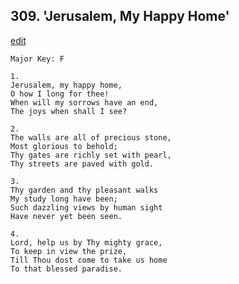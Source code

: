 
## 309.  'Jerusalem, My Happy Home'
[edit](https://docs.google.com/document/d/1ITmskJznHcChhLeQ9Vd4zYeJPrulHJHD/edit?mode=html)



    Major Key: F

    1.
    Jerusalem, my happy home,
    O how I long for thee!
    When will my sorrows have an end,
    The joys when shall I see?

    2.
    The walls are all of precious stone,
    Most glorious to behold;
    Thy gates are richly set with pearl,
    Thy streets are paved with gold.

    3.
    Thy garden and thy pleasant walks
    My study long have been;
    Such dazzling views by human sight
    Have never yet been seen.

    4.
    Lord, help us by Thy mighty grace,
    To keep in view the prize,
    Till Thou dost come to take us home
    To that blessed paradise.
